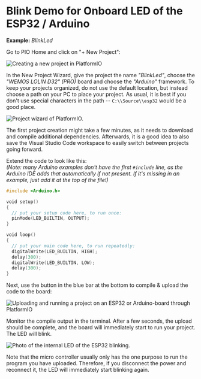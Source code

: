 # Blink Demo for Onboard LED of the ESP32 / Arduino

**Example:** *BlinkLed*

Go to PIO Home and click on "+ New Project":

![Creating a new project in
PlatformIO](./media/blinkled-platformio.png)

In the New Project Wizard, give the project the name *"BlinkLed"*, choose
the *"WEMOS LOLIN D32" (PRO)* board and choose the *"Arduino"*
framework. To keep your projects organized, do not use the default
location, but instead choose a path on your PC to place your project. As
usual, it is best if you don't use special characters in the path --
`C:\\Source\\esp32` would be a good place.

![Project wizard of
PlatformIO.](./media/platformio-project-wizard.png)

The first project creation might take a few minutes, as it needs to
download and compile additional dependencies. Afterwards, it is a good
idea to also save the Visual Studio Code workspace to easily switch
between projects going forward.

Extend the code to look like this:\
*(Note: many Arduino examples don't have the first `#include` line, as the
Arduino IDE adds that automatically if not present. If it's missing in
an example, just add it at the top of the file!)*

```c++
#include <Arduino.h>

void setup()
{
  // put your setup code here, to run once:
  pinMode(LED_BUILTIN, OUTPUT);
}

void loop()
{
  // put your main code here, to run repeatedly:
  digitalWrite(LED_BUILTIN, HIGH);
  delay(300);
  digitalWrite(LED_BUILTIN, LOW);
  delay(300);
}
```

Next, use the button in the blue bar at the bottom to compile & upload
the code to the board:

![Uploading and running a project on an ESP32 or Arduino-board through
PlatformIO](./media/upload-platformio.png)

Monitor the compile output in the terminal. After a few seconds, the
upload should be complete, and the board will immediately start to run
your project. The LED will blink.

![Photo of the internal LED of the ESP32
blinking.](./media/esp32-internal-led.jpeg)

Note that the micro controller usually only has the one purpose to run
the program you have uploaded. Therefore, if you disconnect the power
and reconnect it, the LED will immediately start blinking again.
